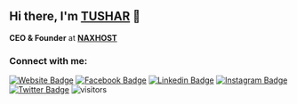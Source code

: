 ## Hi there, I'm [TUSHAR](https://www.naxhost.com) 👋

**CEO & Founder** at **[NAXHOST](https://www.naxhost.com)**

### Connect with me:

[![Website Badge](https://img.shields.io/badge/Website-3b5998?style=flat-square&logo=google-chrome&logoColor=white)](https://www.mrtushar.com)
[![Facebook Badge](https://img.shields.io/badge/-Facebook-0088cc?style=flat-square&logo=Facebook&logoColor=white)](https://www.facebook.com/The6T9)
[![Linkedin Badge](https://img.shields.io/badge/-LinkedIn-0e76a8?style=flat-square&logo=Linkedin&logoColor=white)](https://www.linkedin.com/in/tushar6t9)
[![Instagram Badge](https://img.shields.io/badge/-Instagram-e4405f?style=flat-square&logo=Instagram&logoColor=white)](https://www.instagram.com/TuShar6T9)
[![Twitter Badge](https://img.shields.io/badge/Twitter-000000?style=flat-square&logo=X&logoColor=white)](https://twitter.com/TuShar6T9)
![visitors](https://visitor-badge.laobi.icu/badge?page_id=Tushar6T9.Tushar6T9&format=true)
